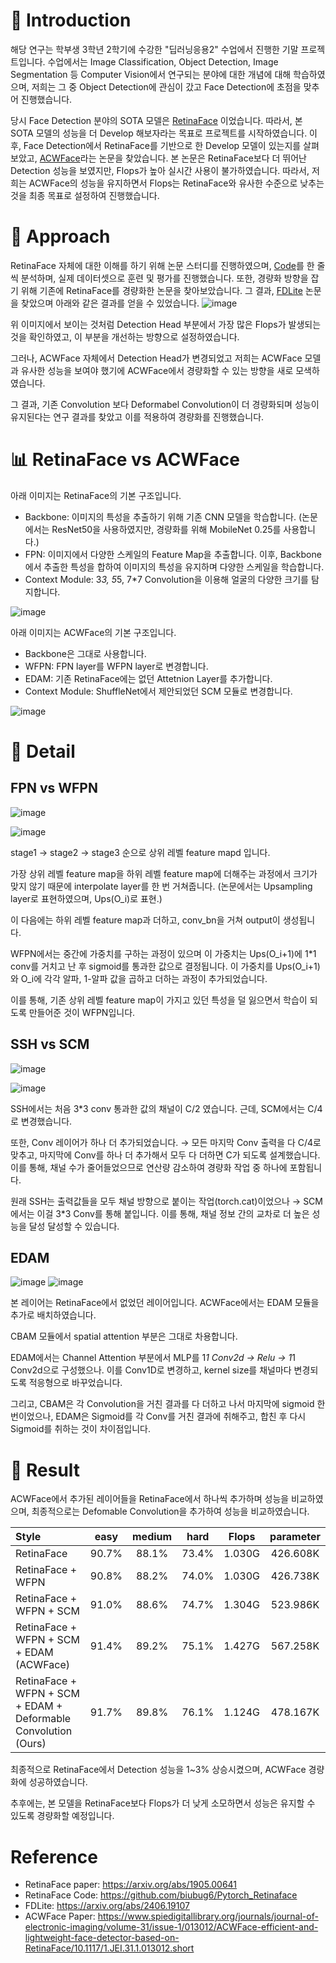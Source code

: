 # 👋 Introduction

해당 연구는 학부생 3학년 2학기에 수강한 "딥러닝응용2" 수업에서 진행한 기말 프로젝트입니다.
수업에서는 Image Classification, Object Detection, Image Segmentation 등 Computer Vision에서 연구되는 분야에 대한 개념에 대해 학습하였으며, 저희는 그 중 Object Detection에 관심이 갔고 Face Detection에 초점을 맞추어 진행했습니다.

당시 Face Detection 분야의 SOTA 모델은 [RetinaFace](https://arxiv.org/abs/1905.00641) 이었습니다. 따라서, 본 SOTA 모델의 성능을 더 Develop 해보자라는 목표로 프로젝트를 시작하였습니다.
이후, Face Detection에서 RetinaFace를 기반으로 한 Develop 모델이 있는지를 살펴보았고, [ACWFace](https://www.spiedigitallibrary.org/journals/journal-of-electronic-imaging/volume-31/issue-1/013012/ACWFace-efficient-and-lightweight-face-detector-based-on-RetinaFace/10.1117/1.JEI.31.1.013012.short)라는 논문을 찾았습니다.
본 논문은 RetinaFace보다 더 뛰어난 Detection 성능을 보였지만, Flops가 높아 실시간 사용이 불가하였습니다.
따라서, 저희는 ACWFace의 성능을 유지하면서 Flops는 RetinaFace와 유사한 수준으로 낮추는 것을 최종 목표로 설정하여 진행했습니다.

# 🤔 Approach

RetinaFace 자체에 대한 이해를 하기 위해 논문 스터디를 진행하였으며, [Code](https://github.com/kyeongha-git/Face_Detection-RetinaFace)를 한 줄씩 분석하며, 실제 데이터셋으로 훈련 및 평가를 진행했습니다.
또한, 경량화 방향을 잡기 위해 기존에 RetinaFace를 경량화한 논문을 찾아보았습니다. 그 결과, [FDLite]() 논문을 찾았으며 아래와 같은 결과를 얻을 수 있었습니다.
![image](https://github.com/user-attachments/assets/bb30e517-47d3-44cc-892c-564b693271ce)

위 이미지에서 보이는 것처럼 Detection Head 부분에서 가장 많은 Flops가 발생되는 것을 확인하였고, 이 부분을 개선하는 방향으로 설정하였습니다.

그러나, ACWFace 자체에서 Detection Head가 변경되었고 저희는 ACWFace 모델과 유사한 성능을 보여야 했기에 ACWFace에서 경량화할 수 있는 방향을 새로 모색하였습니다.

그 결과, 기존 Convolution 보다 Deformabel Convolution이 더 경량화되며 성능이 유지된다는 연구 결과를 찾았고 이를 적용하여 경량화를 진행했습니다.

# 📊 RetinaFace vs ACWFace

아래 이미지는 RetinaFace의 기본 구조입니다. 
- Backbone: 이미지의 특성을 추출하기 위해 기존 CNN 모델을 학습합니다. (논문에서는 ResNet50을 사용하였지만, 경량화를 위해 MobileNet 0.25를 사용합니다.)
- FPN: 이미지에서 다양한 스케일의 Feature Map을 추출합니다. 이후, Backbone에서 추출한 특성을 합하여 이미지의 특성을 유지하며 다양한 스케일을 학습합니다.
- Context Module: 3*3, 5*5, 7*7 Convolution을 이용해 얼굴의 다양한 크기를 탐지합니다.
  
![image](https://github.com/user-attachments/assets/159d12a1-00f9-4bc0-9150-f5e2663d6e30)

아래 이미지는 ACWFace의 기본 구조입니다.
- Backbone은 그대로 사용합니다.
- WFPN: FPN layer를 WFPN layer로 변경합니다.
- EDAM: 기존 RetinaFace에는 없던 Attetnion Layer를 추가합니다.
- Context Module: ShuffleNet에서 제안되었던 SCM 모듈로 변경합니다.

![image](https://github.com/user-attachments/assets/e04b0c0b-40d0-4e68-9eac-9eb2bfd54edf)

# 📄 Detail

## FPN vs WFPN
![image](https://github.com/user-attachments/assets/b13781a5-3e3d-471d-bb4d-bcfd6521b0bc)

![image](https://github.com/user-attachments/assets/7dd88189-7c5d-45cb-8eba-b8232df7d432)

stage1 → stage2 → stage3 순으로 상위 레벨 feature mapd 입니다.

가장 상위 레벨 feature map을 하위 레벨 feature map에 더해주는 과정에서 크기가 맞지 않기 때문에 interpolate layer를 한 번 거쳐줍니다. (논문에서는 Upsampling layer로 표현하였으며, Ups(O_i)로 표현.)

이 다음에는 하위 레벨 feature map과 더하고, conv_bn을 거쳐 output이 생성됩니다.

WFPN에서는 중간에 가중치를 구하는 과정이 있으며 이 가중치는 Ups(O_i+1)에 1*1 conv를 거치고 난 후 sigmoid를 통과한 값으로 결정됩니다.
이 가중치를 Ups(O_i+1)와 O_i에 각각 알파, 1-알파 값을 곱하고 더하는 과정이 추가되었습니다.

이를 통해, 기존 상위 레벨 feature map이 가지고 있던 특성을 덜 잃으면서 학습이 되도록 만들어준 것이 WFPN입니다.

## SSH vs SCM
![image](https://github.com/user-attachments/assets/d13aac09-1cd7-4032-8e54-2d7fdb21dcbd)

![image](https://github.com/user-attachments/assets/3ddde5d2-f911-422b-99c2-6d6d21003250)

SSH에서는 처음 3*3 conv 통과한 값의 채널이 C/2 였습니다. 근데, SCM에서는 C/4로 변경했습니다.

또한, Conv 레이어가 하나 더 추가되었습니다. → 모든 마지막 Conv 출력을 다 C/4로 맞추고, 마지막에 Conv를 하나 더 추가해서 모두 다 더하면 C가 되도록 설계했습니다.
이를 통해, 채널 수가 줄어들었으므로 연산량 감소하여 경량화 작업 중 하나에 포함됩니다.

원래 SSH는 출력값들을 모두 채널 방향으로 붙이는 작업(torch.cat)이었으나 → SCM에서는 이걸 3*3 Conv를 통해 붙입니다.
이를 통해, 채널 정보 간의 교차로 더 높은 성능을 달성 달성할 수 있습니다.

## EDAM
![image](https://github.com/user-attachments/assets/43dc0a7b-015c-4aac-a23a-0af87755e215)
![image](https://github.com/user-attachments/assets/8e38990a-f3d6-4507-95ac-558871a86c9e)

본 레이어는 RetinaFace에서 없었던 레이어입니다. ACWFace에서는 EDAM 모듈을 추가로 배치하였습니다.

CBAM 모듈에서 spatial attention 부분은 그대로 차용합니다.

EDAM에서는 Channel Attention 부분에서 MLP를 1*1 Conv2d → Relu → 1*1 Conv2d으로 구성했으나. 이를 Conv1D로 변경하고, kernel size를 채널마다 변경되도록 적응형으로 바꾸었습니다.

그리고, CBAM은 각 Convolution을 거친 결과를 다 더하고 나서 마지막에 sigmoid 한 번이었으나, EDAM은 Sigmoid를 각 Conv를 거친 결과에 취해주고, 합친 후 다시 Sigmoid를 취하는 것이 차이점입니다.

# 🚀 Result

ACWFace에서 추가된 레이어들을 RetinaFace에서 하나씩 추가하며 성능을 비교하였으며, 최종적으로는 Defomable Convolution을 추가하여 성능을 비교하였습니다.

| Style | easy | medium | hard | Flops | parameter |
|:-|:-:|:-:|:-:|:-:|:-:|
| RetinaFace | 90.7% | 88.1% | 73.4% | 1.030G | 426.608K |
| RetinaFace + WFPN | 90.8% | 88.2% | 74.0% | 1.030G | 426.738K |
| RetinaFace + WFPN + SCM | 91.0% | 88.6% | 74.7% | 1.304G | 523.986K |
| RetinaFace + WFPN + SCM + EDAM (ACWFace) | 91.4% | 89.2% | 75.1% | 1.427G | 567.258K |
| RetinaFace + WFPN + SCM + EDAM + Deformable Convolution (Ours) | 91.7% | 89.8% | 76.1% | 1.124G | 478.167K |

최종적으로 RetinaFace에서 Detection 성능을 1~3% 상승시켰으며, ACWFace 경량화에 성공하였습니다.

추후에는, 본 모델을 RetinaFace보다 Flops가 더 낮게 소모하면서 성능은 유지할 수 있도록 경량화할 예정입니다.

# Reference

- RetinaFace paper: https://arxiv.org/abs/1905.00641
- RetinaFace Code: https://github.com/biubug6/Pytorch_Retinaface
- FDLite: https://arxiv.org/abs/2406.19107
- ACWFace Paper: https://www.spiedigitallibrary.org/journals/journal-of-electronic-imaging/volume-31/issue-1/013012/ACWFace-efficient-and-lightweight-face-detector-based-on-RetinaFace/10.1117/1.JEI.31.1.013012.short
